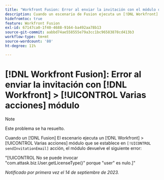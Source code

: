 ```yaml
---
title: "Workfront Fusion: Error al enviar la invitación con el módulo de acciones diversas de Workfront &gt;"
description: Cuando un escenario de Fusion ejecuta un [!DNL Workfront] &gt; [!UICONTROL Varias acciones] Cuando el módulo se establece en la acción sendInvitationEmail, el módulo devuelve un error.
hidefromtoc: true
feature: Workfront Fusion
exl-id: 67147ca0-1f40-4688-9164-ba492aa78b13
source-git-commit: aabbd74ae558555e79a3cc1bc96583878cd413b3
workflow-type: tm+mt
source-wordcount: '80'
ht-degree: 11%

---
```


# [!DNL Workfront Fusion]: Error al enviar la invitación con [!DNL Workfront] > [!UICONTROL Varias acciones] módulo

>[!NOTE]
>
>Este problema se ha resuelto.

Cuando un [!DNL Fusion] El escenario ejecuta un [!DNL Workfront] > [!UICONTROL Varias acciones] módulo que se establece en `[!UICONTROL sendInvitationEmail]` acción, el módulo devuelve el siguiente error:

&quot;[!UICONTROL No se puede invocar &quot;com.attask.biz.User.getLicenseType()&quot; porque &quot;user&quot; es nulo.]&quot;

_Notificado por primera vez el 14 de septiembre de 2023._
